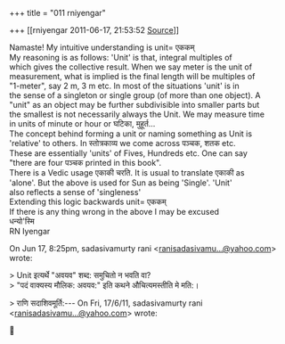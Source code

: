 +++
title = "011 rniyengar"

+++
[[rniyengar	2011-06-17, 21:53:52 [Source](https://groups.google.com/g/bvparishat/c/XWXjobVnmP4)]]



Namaste! My intuitive understanding is unit= एककम्  
My reasoning is as follows: 'Unit' is that, integral multiples of  
which gives the collective result. When we say meter is the unit of  
measurement, what is implied is the final length will be multiples of  
"1-meter", say 2 m, 3 m etc. In most of the situations 'unit' is in  
the sense of a singleton or single group (of more than one object). A  
"unit" as an object may be further subdivisible into smaller parts but  
the smallest is not necessarily always the Unit. We may measure time  
in units of minute or hour or घटिका, मुहूर्त...  
The concept behind forming a unit or naming something as Unit is  
'relative' to others. In स्तोत्रकाव्य we come across पञ्चक, शतक etc.  
These are essentially 'units' of Fives, Hundreds etc. One can say  
"there are four पञ्चक printed in this book".  
There is a Vedic usage एकाकी चरति. It is usual to translate एकाकी as  
'alone'. But the above is used for Sun as being 'Single'. 'Unit'  
also reflects a sense of 'singleness'  
Extending this logic backwards unit= एककम्  
If there is any thing wrong in the above I may be excused  
धन्यो'स्मि  
RN Iyengar

On Jun 17, 8:25pm, sadasivamurty rani \<[ranisadasivamu...@yahoo.com]()\>  
wrote:

  
\> Unit इत्यर्थे "अवयव" शब्द: समुचितो न भवति वा?  
\> "पदं वाक्यस्य मौलिक: अवयव:" इति कथने औचित्यमस्तीति मे मति:।  

\> राणि सदाशिवमूर्ति:--- On Fri, 17/6/11, sadasivamurty rani \<[ranisadasivamu...@yahoo.com]()\> wrote:



